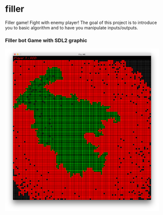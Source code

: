 # filler
Filler game! Fight with enemy player! The goal of this project is to introduce you to basic algorithm and to have you manipulate inputs/outputs.

### Filler bot Game with SDL2 graphic
![alt text](https://github.com/TheDigitalBug/filler/blob/master/logo.png)
